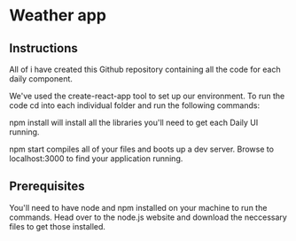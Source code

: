 # Weather app

## Instructions

All of i have created this Github repository containing all the code for each daily component.

We've used the create-react-app tool to set up our environment. To run the code cd into each individual folder and run the following commands:

npm install will install all the libraries you'll need to get each Daily UI running.

npm start compiles all of your files and boots up a dev server. Browse to localhost:3000 to find your application running.

## Prerequisites

You'll need to have node and npm installed on your machine to run the commands. Head over to the node.js website and download the neccessary files to get those installed.

